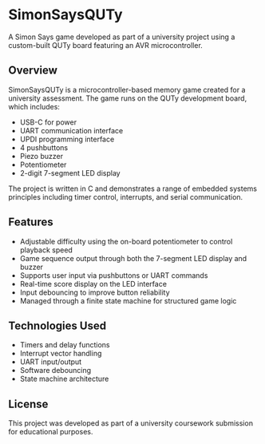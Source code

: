 # SimonSaysQUTy

A Simon Says game developed as part of a university project using a custom-built QUTy board featuring an AVR microcontroller.

## Overview

SimonSaysQUTy is a microcontroller-based memory game created for a university assessment. The game runs on the QUTy development board, which includes:

- USB-C for power
- UART communication interface
- UPDI programming interface
- 4 pushbuttons
- Piezo buzzer
- Potentiometer
- 2-digit 7-segment LED display

The project is written in C and demonstrates a range of embedded systems principles including timer control, interrupts, and serial communication.

## Features

- Adjustable difficulty using the on-board potentiometer to control playback speed
- Game sequence output through both the 7-segment LED display and buzzer
- Supports user input via pushbuttons or UART commands
- Real-time score display on the LED interface
- Input debouncing to improve button reliability
- Managed through a finite state machine for structured game logic

## Technologies Used

- Timers and delay functions
- Interrupt vector handling
- UART input/output
- Software debouncing
- State machine architecture

## License

This project was developed as part of a university coursework submission for educational purposes.
